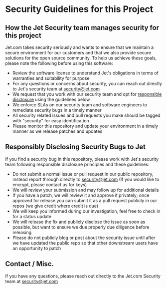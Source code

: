 # Security Guidelines for this Project

## How the Jet Security team manages security for this project

Jet.com takes security seriously and wants to ensure that we maintain a secure environment for our customers and that we also provide secure solutions for the open source community. To help us achieve these goals, please note the following before using this software:

  - Review the software license to understand Jet's obligations in terms of warranties and suitability for purpose
  - For any questions or concerns about security, you can reach out directly to Jet's security team at security@jet.com 
  - We request that you work with our security team and opt for [responsible disclosure](https://corporate.walmart.com/article/responsible-disclosure-policy) using the guidelines below
  - We enforce SLAs on our security team and software engineers to remediate security bugs in a timely manner
  - All security related issues and pull requests you make should be tagged with "security" for easy identification
  - Please monitor this repository and update your environment in a timely manner as we release patches and updates

## Responsibly Disclosing Security Bugs to Jet

If you find a security bug in this repository, please work with Jet's security team following responsible disclosure principles and these guidelines: 

  - Do not submit a normal issue or pull request in our public repository, instead report through  directly to security@jet.com (If you would like to encrypt, please contact us for keys)
  - We will review your submission and may follow up for additional details
  - If you have a patch, we will review it and approve it privately; once approved for release you can submit it as a pull request publicly in our repos (we give credit where credit is due)
  - We will keep you informed during our investigation, feel free to check in for a status update
  - We will release the fix and publicly disclose the issue as soon as possible, but want  to ensure we due properly due diligence before releasing 
  - Please do not publicly blog or post about the security issue until after we have updated the public repo so that other downstream users have an opportunity to patch

## Contact / Misc.

If you have any questions, please reach out directly to the Jet.com Security team at security@jet.com 
